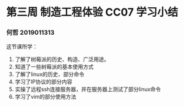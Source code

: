 # 第三周 制造工程体验 CC07 学习小结

### 何哲 2019011313

这节课所学：

1. 了解了树莓派的历史、构造、广泛用途。
2. 知道了一些树莓派的基本使用方式
3. 了解了linux的历史、部分命令
4. 学习了IP协议的部分内容
5. 实操了远程ssh连接服务器，并在服务器上测试了部分linux命令
6. 学习了vim的部分使用方法